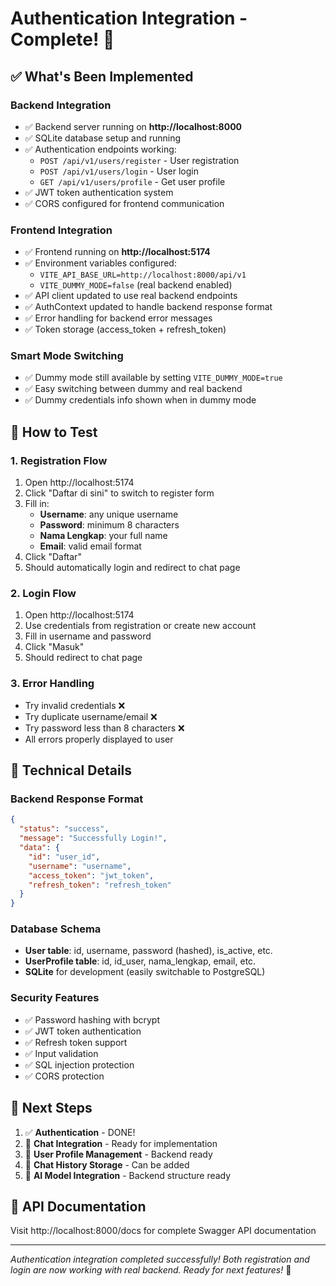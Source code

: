 # Authentication Integration - Complete! 🎉

## ✅ What's Been Implemented

### Backend Integration
- ✅ Backend server running on **http://localhost:8000**
- ✅ SQLite database setup and running
- ✅ Authentication endpoints working:
  - `POST /api/v1/users/register` - User registration
  - `POST /api/v1/users/login` - User login
  - `GET /api/v1/users/profile` - Get user profile
- ✅ JWT token authentication system
- ✅ CORS configured for frontend communication

### Frontend Integration
- ✅ Frontend running on **http://localhost:5174**
- ✅ Environment variables configured:
  - `VITE_API_BASE_URL=http://localhost:8000/api/v1`
  - `VITE_DUMMY_MODE=false` (real backend enabled)
- ✅ API client updated to use real backend endpoints
- ✅ AuthContext updated to handle backend response format
- ✅ Error handling for backend error messages
- ✅ Token storage (access_token + refresh_token)

### Smart Mode Switching
- ✅ Dummy mode still available by setting `VITE_DUMMY_MODE=true`
- ✅ Easy switching between dummy and real backend
- ✅ Dummy credentials info shown when in dummy mode

## 🚀 How to Test

### 1. Registration Flow
1. Open http://localhost:5174
2. Click "Daftar di sini" to switch to register form
3. Fill in:
   - **Username**: any unique username
   - **Password**: minimum 8 characters
   - **Nama Lengkap**: your full name
   - **Email**: valid email format
4. Click "Daftar"
5. Should automatically login and redirect to chat page

### 2. Login Flow
1. Open http://localhost:5174
2. Use credentials from registration or create new account
3. Fill in username and password
4. Click "Masuk"
5. Should redirect to chat page

### 3. Error Handling
- Try invalid credentials ❌
- Try duplicate username/email ❌
- Try password less than 8 characters ❌
- All errors properly displayed to user

## 🔧 Technical Details

### Backend Response Format
```json
{
  "status": "success",
  "message": "Successfully Login!",
  "data": {
    "id": "user_id",
    "username": "username",
    "access_token": "jwt_token",
    "refresh_token": "refresh_token"
  }
}
```

### Database Schema
- **User table**: id, username, password (hashed), is_active, etc.
- **UserProfile table**: id, id_user, nama_lengkap, email, etc.
- **SQLite** for development (easily switchable to PostgreSQL)

### Security Features
- ✅ Password hashing with bcrypt
- ✅ JWT token authentication
- ✅ Refresh token support
- ✅ Input validation
- ✅ SQL injection protection
- ✅ CORS protection

## 🎯 Next Steps
1. ✅ **Authentication** - DONE!
2. 🔄 **Chat Integration** - Ready for implementation
3. 🔄 **User Profile Management** - Backend ready
4. 🔄 **Chat History Storage** - Can be added
5. 🔄 **AI Model Integration** - Backend structure ready

## 📝 API Documentation
Visit http://localhost:8000/docs for complete Swagger API documentation

---
*Authentication integration completed successfully! Both registration and login are now working with real backend. Ready for next features!* 🚀